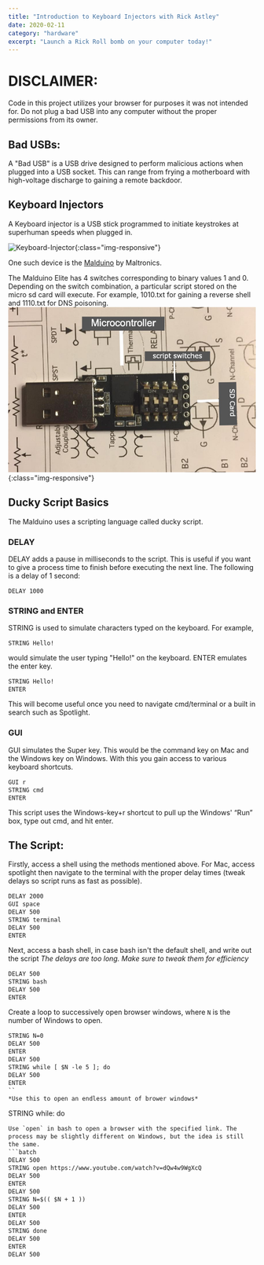 ```yaml
---
title: "Introduction to Keyboard Injectors with Rick Astley"
date: 2020-02-11
category: "hardware"
excerpt: "Launch a Rick Roll bomb on your computer today!"
---
```




# DISCLAIMER:
Code in this project utilizes your browser for purposes it was not intended for. Do not plug a bad USB into any computer without the proper permissions from its owner.


## Bad USBs:
A "Bad USB" is a USB drive designed to perform malicious actions when plugged into a USB socket. This can range from frying a motherboard with high-voltage discharge to gaining a remote backdoor.


## Keyboard Injectors
A Keyboard injector is a USB stick programmed to initiate keystrokes at superhuman speeds when plugged in.

![Keyboard-Injector](/images/injector.gif){:class="img-responsive"}

One such device is the [Malduino](https://maltronics.com/collections/malduinos) by Maltronics.

The Malduino Elite has 4 switches corresponding to binary values 1 and 0. Depending on the switch combination, a particular script stored on the micro sd card will execute. For example, 1010.txt for gaining a reverse shell and 1110.txt for DNS poisoning.  
![malduino](/images/malduino_img.jpg){:class="img-responsive"}
## Ducky Script Basics
The Malduino uses a scripting language called ducky script.

### DELAY
DELAY adds a pause in milliseconds to the script. This is useful if you want to give a process time to finish before executing the next line. The following is a delay of 1 second:
```batch
DELAY 1000
```
### STRING and ENTER
STRING is used to simulate characters typed on the keyboard. For example, 
```batch
STRING Hello!
```
would simulate the user typing "Hello!" on the keyboard. 
ENTER emulates the enter key.
```batch
STRING Hello!
ENTER
```
This will become useful once you need to navigate cmd/terminal or a built in search such as Spotlight.
### GUI
GUI simulates the Super key. This would be the command key on Mac and the Windows key on Windows. With this you gain access to various keyboard shortcuts.
```batch
GUI r
STRING cmd
ENTER
```
This script uses the Windows-key+r shortcut to pull up the Windows' “Run” box, type out cmd, and hit enter.
## The Script:
Firstly, access a shell using the methods mentioned above. For Mac, access spotlight then navigate to the terminal with the proper delay times (tweak delays so script runs as fast as possible). 
```batch
DELAY 2000
GUI space
DELAY 500
STRING terminal
DELAY 500
ENTER
```
Next, access a bash shell, in case bash isn't the default shell, and write out the script
*The delays are too long. Make sure to tweak them for efficiency*
```batch
DELAY 500
STRING bash
DELAY 500
ENTER
```
Create a loop to successively open browser windows, where `N` is the number of Windows to open.
```batch
STRING N=0
DELAY 500
ENTER
DELAY 500
STRING while [ $N -le 5 ]; do
DELAY 500
ENTER
``
*Use this to open an endless amount of brower windows*

```
STRING while: do
```
Use `open` in bash to open a browser with the specified link. The process may be slightly different on Windows, but the idea is still the same.
```batch
DELAY 500
STRING open https://www.youtube.com/watch?v=dQw4w9WgXcQ
DELAY 500
ENTER
DELAY 500
STRING N=$(( $N + 1 ))
DELAY 500
ENTER
DELAY 500
STRING done
DELAY 500
ENTER
DELAY 500
```
